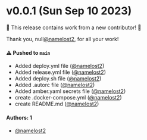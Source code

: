 # v0.0.1 (Sun Sep 10 2023)

:tada: This release contains work from a new contributor! :tada:

Thank you, null[@namelost2](https://github.com/namelost2), for all your work!

#### ⚠️ Pushed to `main`

- Added deploy.yml file ([@namelost2](https://github.com/namelost2))
- Added release.yml file ([@namelost2](https://github.com/namelost2))
- Added deploy.sh file ([@namelost2](https://github.com/namelost2))
- Added .autorc file ([@namelost2](https://github.com/namelost2))
- Added amber.yaml secrets file ([@namelost2](https://github.com/namelost2))
- create .docker-compose.yml ([@namelost2](https://github.com/namelost2))
- create README.md ([@namelost2](https://github.com/namelost2))

#### Authors: 1

- [@namelost2](https://github.com/namelost2)
